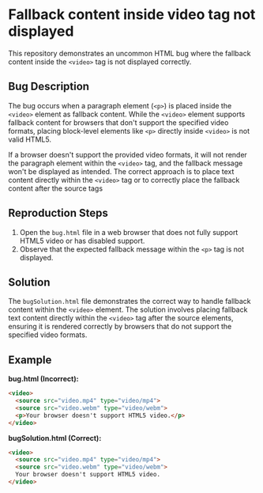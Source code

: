 # Fallback content inside video tag not displayed

This repository demonstrates an uncommon HTML bug where the fallback content inside the `<video>` tag is not displayed correctly.

## Bug Description

The bug occurs when a paragraph element (`<p>`) is placed inside the `<video>` element as fallback content.  While the `<video>` element supports fallback content for browsers that don't support the specified video formats, placing block-level elements like `<p>` directly inside `<video>` is not valid HTML5.

If a browser doesn't support the provided video formats, it will not render the paragraph element within the `<video>` tag, and the fallback message won't be displayed as intended. The correct approach is to place text content directly within the `<video>` tag or to correctly place the fallback content after the source tags

## Reproduction Steps

1. Open the `bug.html` file in a web browser that does not fully support HTML5 video or has disabled support.
2. Observe that the expected fallback message within the `<p>` tag is not displayed.

## Solution

The `bugSolution.html` file demonstrates the correct way to handle fallback content within the `<video>` element. The solution involves placing fallback text content directly within the `<video>` tag after the source elements, ensuring it is rendered correctly by browsers that do not support the specified video formats.

## Example

**bug.html (Incorrect):**
```html
<video>
  <source src="video.mp4" type="video/mp4">
  <source src="video.webm" type="video/webm">
  <p>Your browser doesn't support HTML5 video.</p>
</video>
```

**bugSolution.html (Correct):**
```html
<video>
  <source src="video.mp4" type="video/mp4">
  <source src="video.webm" type="video/webm">
  Your browser doesn't support HTML5 video.
</video>
```